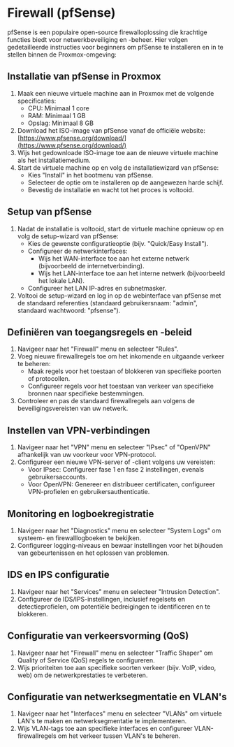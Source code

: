 # Firewall (pfSense)

   pfSense is een populaire open-source firewalloplossing die krachtige functies biedt voor netwerkbeveiliging en -beheer. Hier volgen gedetailleerde instructies voor beginners om pfSense te installeren en in te stellen binnen de Proxmox-omgeving:

## Installatie van pfSense in Proxmox

   1. Maak een nieuwe virtuele machine aan in Proxmox met de volgende specificaties:
      - CPU: Minimaal 1 core
      - RAM: Minimaal 1 GB
      - Opslag: Minimaal 8 GB
   2. Download het ISO-image van pfSense vanaf de officiële website: [https://www.pfsense.org/download/](https://www.pfsense.org/download/)
   3. Wijs het gedownloade ISO-image toe aan de nieuwe virtuele machine als het installatiemedium.
   4. Start de virtuele machine op en volg de installatiewizard van pfSense:
      - Kies "Install" in het bootmenu van pfSense.
      - Selecteer de optie om te installeren op de aangewezen harde schijf.
      - Bevestig de installatie en wacht tot het proces is voltooid.

## Setup van pfSense

   1. Nadat de installatie is voltooid, start de virtuele machine opnieuw op en volg de setup-wizard van pfSense:
      - Kies de gewenste configuratieoptie (bijv. "Quick/Easy Install").
      - Configureer de netwerkinterfaces:
         - Wijs het WAN-interface toe aan het externe netwerk (bijvoorbeeld de internetverbinding).
         - Wijs het LAN-interface toe aan het interne netwerk (bijvoorbeeld het lokale LAN).
      - Configureer het LAN IP-adres en subnetmasker.
   2. Voltooi de setup-wizard en log in op de webinterface van pfSense met de standaard referenties (standaard gebruikersnaam: "admin", standaard wachtwoord: "pfsense").

## Definiëren van toegangsregels en -beleid

   1. Navigeer naar het "Firewall" menu en selecteer "Rules".
   2. Voeg nieuwe firewallregels toe om het inkomende en uitgaande verkeer te beheren:
      - Maak regels voor het toestaan of blokkeren van specifieke poorten of protocollen.
      - Configureer regels voor het toestaan van verkeer van specifieke bronnen naar specifieke bestemmingen.
   3. Controleer en pas de standaard firewallregels aan volgens de beveiligingsvereisten van uw netwerk.

## Instellen van VPN-verbindingen

   1. Navigeer naar het "VPN" menu en selecteer "IPsec" of "OpenVPN" afhankelijk van uw voorkeur voor VPN-protocol.
   2. Configureer een nieuwe VPN-server of -client volgens uw vereisten:
      - Voor IPsec: Configureer fase 1 en fase 2 instellingen, evenals gebruikersaccounts.
      - Voor OpenVPN: Genereer en distribueer certificaten, configureer VPN-profielen en gebruikersauthenticatie.

## Monitoring en logboekregistratie

   1. Navigeer naar het "Diagnostics" menu en selecteer "System Logs" om systeem- en firewalllogboeken te bekijken.
   2. Configureer logging-niveaus en bewaar instellingen voor het bijhouden van gebeurtenissen en het oplossen van problemen.

## IDS en IPS configuratie

   1. Navigeer naar het "Services" menu en selecteer "Intrusion Detection".
   2. Configureer de IDS/IPS-instellingen, inclusief regelsets en detectieprofielen, om potentiële bedreigingen te identificeren en te blokkeren.

## Configuratie van verkeersvorming (QoS)

   1. Navigeer naar het "Firewall" menu en selecteer "Traffic Shaper" om Quality of Service (QoS) regels te configureren.
   2. Wijs prioriteiten toe aan specifieke soorten verkeer (bijv. VoIP, video, web) om de netwerkprestaties te verbeteren.

## Configuratie van netwerksegmentatie en VLAN's

   1. Navigeer naar het "Interfaces" menu en selecteer "VLANs" om virtuele LAN's te maken en netwerksegmentatie te implementeren.
   2. Wijs VLAN-tags toe aan specifieke interfaces en configureer VLAN-firewallregels om het verkeer tussen VLAN's te beheren.